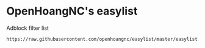 # OpenHoangNC's easylist
Adblock filter list

```
https://raw.githubusercontent.com/openhoangnc/easylist/master/easylist.txt
```

